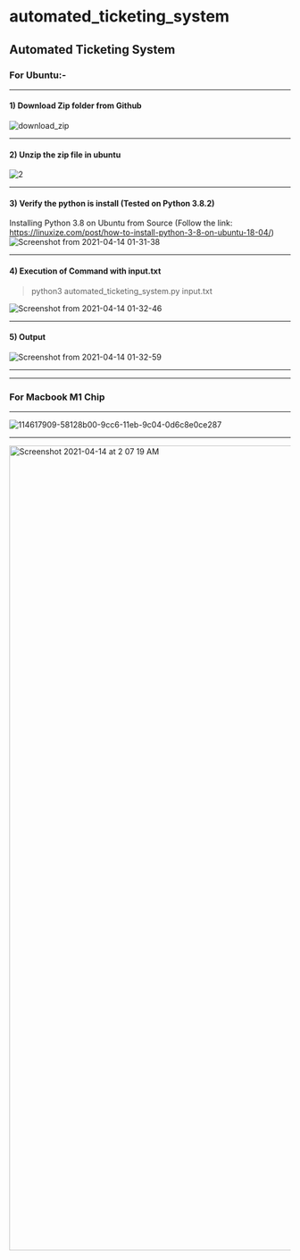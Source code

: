 # automated_ticketing_system
## Automated Ticketing System

### For Ubuntu:-

-------

#### 1) Download Zip folder from Github
![download_zip](https://user-images.githubusercontent.com/14355490/114614092-ba1cc180-9cc1-11eb-8e13-154e1671b4e6.png)

-------

#### 2) Unzip the zip file in ubuntu 
![2](https://user-images.githubusercontent.com/14355490/114614146-cdc82800-9cc1-11eb-9a41-fbfdca611635.png)

-------

#### 3) Verify the python is install (Tested on Python 3.8.2)
Installing Python 3.8 on Ubuntu from Source (Follow the link: https://linuxize.com/post/how-to-install-python-3-8-on-ubuntu-18-04/)
![Screenshot from 2021-04-14 01-31-38](https://user-images.githubusercontent.com/14355490/114614512-3ca58100-9cc2-11eb-89f7-79309381b2c1.png)

-------

#### 4) Execution of Command with input.txt

> python3 automated_ticketing_system.py input.txt

![Screenshot from 2021-04-14 01-32-46](https://user-images.githubusercontent.com/14355490/114614518-3dd6ae00-9cc2-11eb-832c-233e6260bbb5.png)

-------

#### 5) Output
![Screenshot from 2021-04-14 01-32-59](https://user-images.githubusercontent.com/14355490/114614523-3fa07180-9cc2-11eb-9262-3fbb91e95a74.png)

--------------
--------------
### For Macbook M1 Chip

---------------

![114617909-58128b00-9cc6-11eb-9c04-0d6c8e0ce287](https://user-images.githubusercontent.com/14355490/114618485-06b6cb80-9cc7-11eb-8b2f-cc1005b64e9a.png)

------------------------

<img width="1440" alt="Screenshot 2021-04-14 at 2 07 19 AM" src="https://user-images.githubusercontent.com/14355490/114617915-5b0d7b80-9cc6-11eb-8261-82ee425e2113.png">
